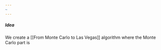 ```yaml
---
~
---
```

##### Idea

We create a [[From Monte Carlo to Las Vegas]] algorithm where the Monte Carlo part is
$$$$